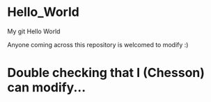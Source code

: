 # Hello_World
My git Hello World

Anyone coming across this repository is welcomed to modify :)
# Double checking that I (Chesson) can modify...
